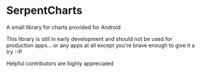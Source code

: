 # SerpentCharts
A small library for charts provided for Android

This library is still in early development and should not be used for production apps... 
or any apps at all except you're brave enough to give it a try :-P

Helpful contributors are highly appreciated
